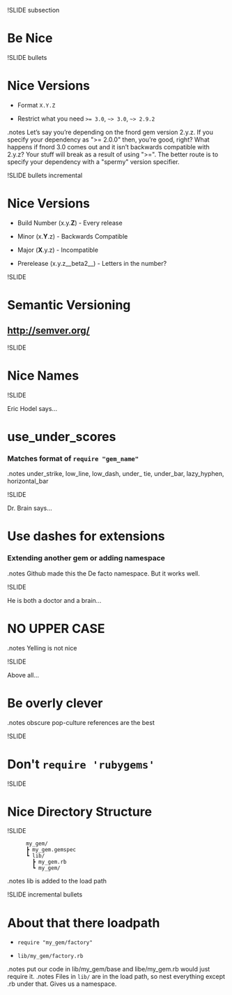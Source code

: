 !SLIDE subsection
# Be Nice


!SLIDE bullets
# Nice Versions

 * Format `X.Y.Z`

 * Restrict what you need `>= 3.0`, `~> 3.0`, `~> 2.9.2`

.notes Let’s say you’re depending on the fnord gem version 2.y.z. If you specify your dependency as ">= 2.0.0" then, you’re good, right? What happens if fnord 3.0 comes out and it isn’t backwards compatible with 2.y.z? Your stuff will break as a result of using ">=". The better route is to specify your dependency with a "spermy" version specifier.

!SLIDE bullets incremental
# Nice Versions

 * Build Number (x.y.__Z__) - Every release

 * Minor (x.__Y__.z) - Backwards Compatible

 * Major (__X__.y.z) - Incompatible

 * Prerelease (x.y.z__beta2__) - Letters in the number?


!SLIDE

# Semantic Versioning

## http://semver.org/

!SLIDE

# Nice Names

!SLIDE

Eric Hodel says...

# use\_under\_scores

### Matches format of `require "gem_name"`

.notes under\_strike, low\_line, low\_dash, under\_ tie, under\_bar, lazy\_hyphen, horizontal\_bar

!SLIDE

Dr. Brain says...

# Use dashes for extensions

### Extending another gem or adding namespace

.notes Github made this the De facto namespace. But it works well.

!SLIDE

He is both a doctor and a brain...

# NO UPPER CASE

.notes Yelling is not nice

!SLIDE

Above all...

# Be overly clever

.notes obscure pop-culture references are the best

!SLIDE

# Don't `require 'rubygems'`

!SLIDE

# Nice Directory Structure

!SLIDE

          my_gem/
          ┣ my_gem.gemspec
          ┗ lib/
            ┣ my_gem.rb
            ┗ my_gem/

.notes lib is added to the load path

!SLIDE incremental bullets

# About that there loadpath

 * `require "my_gem/factory"`

 * `lib/my_gem/factory.rb`

.notes put our code in lib/my_gem/base and libe/my_gem.rb would just require it.
.notes Files in `lib/` are in the load path, so nest everything except <GEMNAME>.rb under that. Gives us a namespace.


